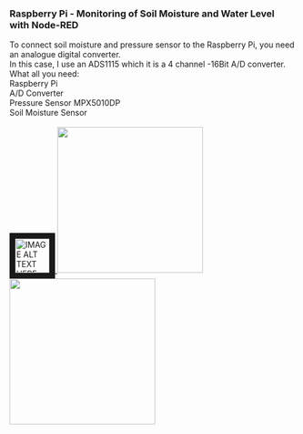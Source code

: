 <h3>Raspberry Pi - Monitoring of Soil Moisture and Water Level with Node-RED</h3>
To connect soil moisture and pressure sensor to the Raspberry Pi, you need an analogue digital converter.</br>
In this case, I use an ADS1115 which it is a 4 channel -16Bit A/D converter.</br>
What all you need:</br>
Raspberry Pi</br>
A/D Converter</br>
Pressure Sensor MPX5010DP</br>
Soil Moisture Sensor</br>
</br>

<a href="https://youtu.be/gJo88YZkhzc" target="_blank">
 <img src="https://user-images.githubusercontent.com/36192933/50377674-d0e70800-0621-11e9-9848-b41b02b2e1ac.png" alt="IMAGE ALT TEXT HERE" width="60" border="10" />
</a>


<img src="https://user-images.githubusercontent.com/36192933/50359054-9ca91400-055b-11e9-8fec-97554af46a1f.jpg" width="256">
<img src="https://user-images.githubusercontent.com/36192933/50359166-150fd500-055c-11e9-93ad-22486ed01680.png" width="256">
